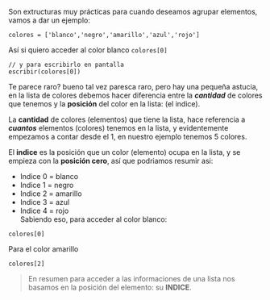 Son extructuras muy prácticas para cuando deseamos agrupar elementos, vamos a dar un ejemplo:

```
colores = ['blanco','negro','amarillo','azul','rojo']
```

Así si quiero acceder al color blanco `colores[0]`

```
// y para escribirlo en pantalla
escribir(colores[0])
```

Te parece raro? bueno tal vez paresca raro, pero hay una pequeña astucia, en la lista de colores debemos hacer diferencia entre la _**cantidad**_ de colores que tenemos y la **posición** del color en la lista: \(el indice\).

La **cantidad** de colores \(elementos\) que tiene la lista, hace referencia a _**cuantos**_ elementos \(colores\) tenemos en la lista, y evidentemente empezamos a contar desde el 1, en nuestro ejemplo tenemos 5 colores.

El **indice** es la posición que un color \(elemento\) ocupa en la lista, y se empieza con la **posición cero**, así que podriamos resumir asi:

* Indice 0 = blanco
* Indice 1 = negro
* Indice 2 = amarillo
* Indice 3 = azul
* Indice 4 = rojo  
  Sabiendo eso, para acceder al color blanco: 

```
colores[0]
```

Para el color amarillo

```
colores[2]
```

> En resumen para acceder a las informaciones de una lista nos basamos en la posición del elemento: su  **INDICE**.



